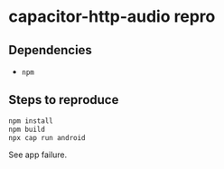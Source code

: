 # capacitor-http-audio repro

## Dependencies

- `npm`

## Steps to reproduce

```bash
npm install
npm build
npx cap run android
```

See app failure.

